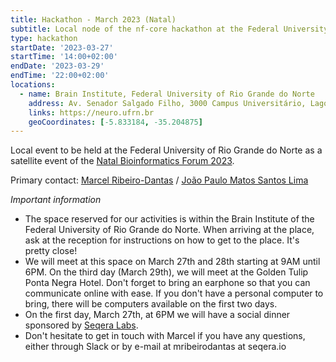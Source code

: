 ```yaml
---
title: Hackathon - March 2023 (Natal)
subtitle: Local node of the nf-core hackathon at the Federal University of Rio Grande do Norte
type: hackathon
startDate: '2023-03-27'
startTime: '14:00+02:00'
endDate: '2023-03-29'
endTime: '22:00+02:00'
locations:
  - name: Brain Institute, Federal University of Rio Grande do Norte
    address: Av. Senador Salgado Filho, 3000 Campus Universitário, Lagoa Nova - Natal / RN 59078-900
    links: https://neuro.ufrn.br
    geoCoordinates: [-5.833184, -35.204875]
---
```


Local event to be held at the Federal University of Rio Grande do Norte as a satellite event of the [Natal Bioinformatics Forum 2023](https://bioinfo.imd.ufrn.br/nbf).

Primary contact: [<i class="fab fa-slack"></i> Marcel Ribeiro-Dantas](https://nfcore.slack.com/team/U03932BSX1V) / [João Paulo Matos Santos Lima](https://sigaa.ufrn.br/sigaa/public/docente/portal.jsf?siape=1513597)

_Important information_

- The space reserved for our activities is within the Brain Institute of the Federal University of Rio Grande do Norte. When arriving at the place, ask at the reception for instructions on how to get to the place. It's pretty close!
- We will meet at this space on March 27th and 28th starting at 9AM until 6PM. On the third day (March 29th), we will meet at the Golden Tulip Ponta Negra Hotel. Don't forget to bring an earphone so that you can communicate online with ease. If you don't have a personal computer to bring, there will be computers available on the first two days.
- On the first day, March 27th, at 6PM we will have a social dinner sponsored by [Seqera Labs](https://seqera.io).
- Don't hesitate to get in touch with Marcel if you have any questions, either through Slack or by e-mail at mribeirodantas at seqera.io
